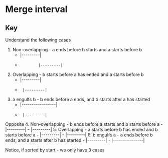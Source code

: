 # Merge interval

## Key
Understand the following cases

1. Non-overlapping - a ends before b starts and a starts before b
    - |---------|
    -             |---------|
2. Overlapping - b starts before a has ended and a starts before b
    - |---------|
    -      |---------|
3. a engulfs b - b ends before a ends, and b starts after a has started
    - |-----------------|
    -      |---------|
Opposite 
4. Non-overlapping - b ends before a starts and b starts before a
    -             |---------|
    - |---------|
5. Overlapping - a starts before b has ended and b starts before a
    -      |---------|
    - |---------|
6. b engulfs a - a ends before b ends, and a starts after b has started
    -      |---------|
    -   |---------------|

Notice, if sorted by start - we only have 3 cases

